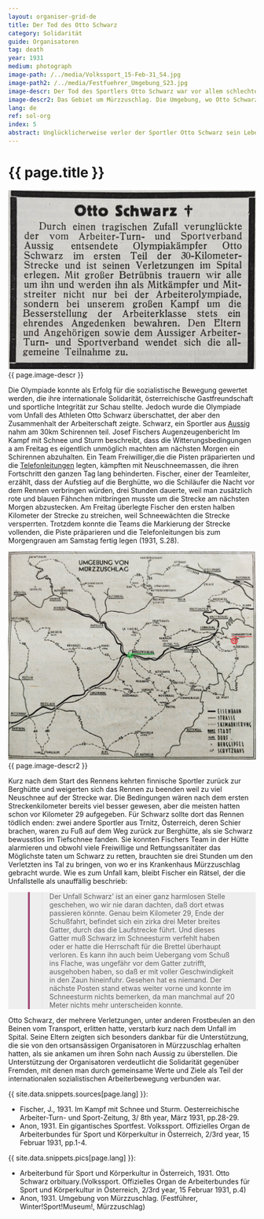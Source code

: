 ```yaml
---
layout: organiser-grid-de
title: Der Tod des Otto Schwarz
category: Solidarität
guide: Organisatoren
tag: death
year: 1931
medium: photograph
image-path: /../media/Volkssport_15-Feb-31_S4.jpg
image-path2: /../media/Festfuehrer_Umgebung_S23.jpg
image-descr: Der Tod des Sportlers Otto Schwarz war vor allem schlechten Witterungsbedingungen geschuldet. Die Sportlergemeinschaft unterstützte die Eltern des Verstorbenen
image-descr2: Das Gebiet um Mürzzuschlag. Die Umgebung, wo Otto Schwarz verunglückte in rot (Sonnwendstein), das Krankenhaus Mürzzuschlag in grün
lang: de
ref: sol-org
index: 5
abstract: Unglücklicherweise verlor der Sportler Otto Schwarz sein Leben nach einem unerwartet schweren Unfall, der den schlechten Witterungsbedingungen geschuldet war.
---
```

<body>
    <div class="infotext">
        <h1  id="title">{{ page.title }}</h1>
        <div class="grid-item" id="exhibit-image"><img src="/../media/Volkssport_15-Feb-31_S4.jpg" class="img-fluid" alt="The death of athlete Otto Schwarz was largely due to averse weather conditions, but the community supported the deceased's parents.">{{ page.image-descr }}</div>
        <p>Die Olympiade konnte als Erfolg für die sozialistische Bewegung gewertet werden, die ihre internationale Solidarität, österreichische Gastfreundschaft und sportliche Integrität zur Schau stellte. Jedoch wurde die Olympiade vom Unfall des Athleten Otto Schwarz überschattet, der aber den Zusammenhalt der Arbeiterschaft zeigte. Schwarz, ein Sportler aus <a href="#" class="link-info" data-toggle="tooltip" title="heute Ústí nad Labem, Tschechien">Aussig</a> nahm am 30km Schirennen teil. Josef Fischers Augenzeugenbericht <span class="source">Im Kampf mit Schnee und Sturm</span> beschreibt, dass die Witterungsbedingungen a am Freitag es eigentlich unmöglich machten am nächsten Morgen ein Schirennen abzuhalten. Ein Team Freiwilliger,die die Pisten präparierten und die <a href="#" class="link-info" data-toggle="tooltip" title="telephones were used to report from the race course and immediately inform the audience on the information board at the finishing">Telefonleitungen</a> legten, kämpften mit Neuschneemassen, die ihren Fortschritt den ganzen Tag lang behinderten. Fischer, einer der Teamleiter, erzählt, dass der Aufstieg auf die Berghütte, wo die Schiläufer die Nacht vor dem Rennen verbringen würden, drei Stunden dauerte, weil man zusätzlich rote und blauen Fähnchen mitbringen musste um die Strecke am nächsten Morgen abzustecken. Am Freitag überlegte Fischer den ersten halben Kilometer der Strecke zu streichen, weil Schneewächten die Strecke versperrten. Trotzdem konnte die Teams die Markierung der Strecke vollenden, die Piste präparieren und die Telefonleitungen bis zum Morgengrauen am Samstag fertig legen (1931, S.28).</p>
        <div class="grid-item" id="exhibit-image"><img src="/../media/Festfuehrer_Umgebung_S23.jpg" class="img-fluid" alt="{{ page.image-descr2 }}">{{ page.image-descr2 }}</div>
        <p>Kurz nach dem Start des Rennens kehrten finnische Sportler zurück zur Berghütte und weigerten sich das Rennen zu beenden weil zu viel Neuschnee auf der Strecke war. Die Bedingungen wären nach dem ersten Streckenkilometer bereits viel besser gewesen, aber die meisten hatten schon vor Kilometer 29 aufgegeben. Für Schwarz sollte dort das Rennen tödlich enden: zwei andere Sportler aus Trnitz, Österreich, deren Schier brachen, waren zu Fuß auf dem Weg zurück zur Berghütte, als sie Schwarz bewusstlos im Tiefschnee fanden. Sie konnten Fischers Team in der Hütte alarmieren und obwohl viele Freiwillige und Rettungssanitäter das Möglichste taten um Schwarz zu retten, brauchten sie drei Stunden um den Verletzten ins Tal zu bringen, von wo er ins Krankenhaus Mürzzuschlag gebracht wurde. Wie es zum Unfall kam, bleibt Fischer ein Rätsel, der die Unfallstelle als unauffällig beschrieb: 
    <section class="vh-50" style="background-color: #eee;">
        <div class="container py-sm-5 h-50">
         <div class="row d-flex align-items-center h-20">
           <div class="col col-md-9 mb-3 mb-md-1" id="style3">
            <figure class="bg-white p-3 rounded" style="border-left: .25rem solid #a34e78;">
                <blockquote class="blockquote pb-2">
                    <p class="inlinequote">Der Unfall Schwarz’ ist an einer ganz harmlosen Stelle geschehen, wo wir nie daran dachten, daß dort etwas passieren könnte. Genau beim Kilometer 29, Ende der Schußfahrt, befindet sich ein zirka drei Meter breites Gatter, durch das die Laufstrecke führt. Und dieses Gatter muß Schwarz im Schneesturm verfehlt haben oder er hatte die Herrschaft für die Brettel überhaupt verloren. Es kann ihn auch beim Uebergang vom Schuß ins Flache, was ungefähr vor dem Gatter zutrifft, ausgehoben haben, so daß er mit voller Geschwindigkeit in den Zaun hineinfuhr. Gesehen hat es niemand. Der nächste Posten stand etwas weiter vorne und konnte im Schneesturm nichts bemerken, da man manchmal auf 20 Meter nichts mehr unterscheiden konnte.</p>
                </blockquote>
            </figure>
           </div>
          </div>
        </div>
    </section>
        <p>Otto Schwarz, der mehrere Verletzungen, unter anderen Frostbeulen an den Beinen vom Transport, erlitten hatte, verstarb kurz nach dem Unfall im Spital. Seine Eltern zeigten sich besonders dankbar für die Unterstützung, die sie von den ortsansässigen Organisatoren in Mürzzuschlag erhalten hatten, als sie ankamen um ihren Sohn nach Aussig zu überstellen. Die Unterstützung der Organisatoren verdeutlicht die Solidarität gegenüber Fremden, mit denen man durch gemeinsame Werte und Ziele als Teil der internationalen sozialistischen Arbeiterbewegung verbunden war.</p>
        <div class="resources">
            <div class="resource-title">{{ site.data.snippets.sources[page.lang] }}:</div>
                <ul>
                    <li>Fischer, J., 1931. Im Kampf mit Schnee und Sturm. <span id="source">Oesterreichische Arbeiter-Turn- und Sport-Zeitung</span>, 3/ 8th year, März 1931, pp.28-29.</li>
                    <li>Anon, 1931. Ein gigantisches Sportfest. <span id="source">Volkssport. Offizielles Organ de Arbeiterbundes für Sport und Körperkultur in Österreich</span>, 2/3rd year, 15 Februar 1931, pp.1-4.</li>
                </ul>
            <div class="resource-title">{{ site.data.snippets.pics[page.lang] }}:</div>
                <ul>
                    <li>Arbeiterbund für Sport und Körperkultur in Österreich, 1931. Otto Schwarz orbituary.(<span id="source">Volkssport. Offizielles Organ de Arbeiterbundes für Sport und Körperkultur in Österreich</span>, 2/3rd year, 15 Februar 1931, p.4)</li>
                    <li>Anon, 1931. Umgebung von Mürzzuschlag. (<span id="source">Festführer</span>, Winter!Sport!Museum!, Mürzzuschlag)</li>
                </ul>
        </div>
    </div>
</body>

